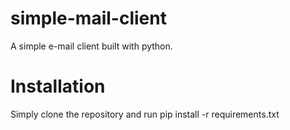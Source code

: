 # simple-mail-client
A simple e-mail client built with python.

# Installation

Simply clone the repository and run pip install -r requirements.txt
